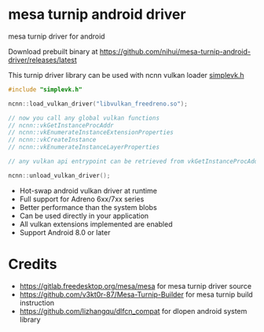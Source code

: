 # mesa turnip android driver
mesa turnip driver for android

Download prebuilt binary at https://github.com/nihui/mesa-turnip-android-driver/releases/latest

This turnip driver library can be used with ncnn vulkan loader [simplevk.h](https://github.com/Tencent/ncnn/blob/master/src/simplevk.h)

```cpp
#include "simplevk.h"

ncnn::load_vulkan_driver("libvulkan_freedreno.so");

// now you call any global vulkan functions
// ncnn::vkGetInstanceProcAddr
// ncnn::vkEnumerateInstanceExtensionProperties
// ncnn::vkCreateInstance
// ncnn::vkEnumerateInstanceLayerProperties

// any vulkan api entrypoint can be retrieved from vkGetInstanceProcAddr

ncnn::unload_vulkan_driver();
```

- Hot-swap android vulkan driver at runtime
- Full support for Adreno 6xx/7xx series
- Better performance than the system blobs
- Can be used directly in your application
- All vulkan extensions implemented are enabled
- Support Android 8.0 or later

# Credits
- https://gitlab.freedesktop.org/mesa/mesa for mesa turnip driver source
- https://github.com/v3kt0r-87/Mesa-Turnip-Builder for mesa turnip build instruction
- https://github.com/lizhangqu/dlfcn_compat for dlopen android system library
